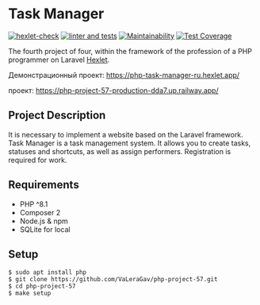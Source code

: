# Task Manager

[![hexlet-check](https://github.com/VaLeraGav/php-project-57/workflows/hexlet-check/badge.svg)](https://github.com/VaLeraGav/php-project-57/actions)
[![linter and tests](https://github.com/VaLeraGav/php-project-57/actions/workflows/workflow.yml/badge.svg)](https://github.com/VaLeraGav/php-project-57/actions/workflows/workflow.yml)
[![Maintainability](https://api.codeclimate.com/v1/badges/fe1c70f8445a1771f610/maintainability)](https://codeclimate.com/github/VaLeraGav/php-project-lvl4/maintainability)
[![Test Coverage](https://api.codeclimate.com/v1/badges/fe1c70f8445a1771f610/test_coverage)](https://codeclimate.com/github/VaLeraGav/php-project-lvl4/test_coverage)

The fourth project of four, within the framework of the profession of a PHP programmer on Laravel [Hexlet](https://ru.hexlet.io/professions/php).

Демонстрационный проект:
https://php-task-manager-ru.hexlet.app/

проект: https://php-project-57-production-dda7.up.railway.app/

## Project Description

It is necessary to implement a website based on the Laravel framework.
Task Manager is a task management system.
It allows you to create tasks, statuses and shortcuts, as well as assign performers.  Registration is required for work.

## Requirements

* PHP ^8.1
* Composer 2
* Node.js & npm
* SQLite for local

## Setup

```
$ sudo apt install php
$ git clone https://github.com/VaLeraGav/php-project-57.git
$ cd php-project-57
$ make setup
```

